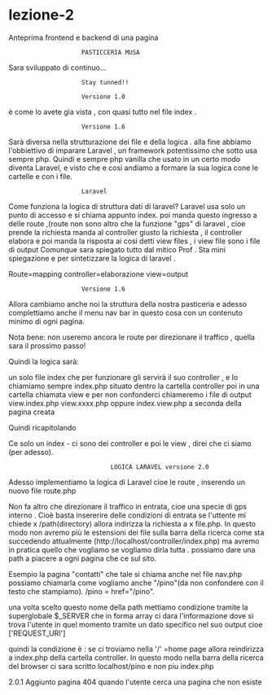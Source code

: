# lezione-2
Anteprima frontend e backend di una pagina 


                        PASTICCERIA MUSA


Sara sviluppato di continuo...

                        Stay tunned!!

                        Versione 1.0
                        
è come lo avete gia vista , con quasi tutto nel file index .

                        Versione 1.6 
                        
Sarà diversa nella strutturazione dei file  e della logica .
alla fine abbiamo l'obbiettivo di imparare Laravel , un framework potentissimo che sotto usa sempre php.
Quindi e sempre php vanilla che usato in un certo modo diventa Laravel, e visto che e cosi andiamo 
a formare la sua logica cone le cartelle e con i file.

                        Laravel 

Come funziona la logica di struttura dati di laravel? Laravel usa solo un punto di accesso e si chiama appunto index.
poi manda questo ingresso a delle route ,(route  non sono altro che la funzione "gps" di laravel , 
cioe prende la richiesta manda al controller giusto la richiesta , il controller elabora e poi manda la risposta ai cosi detti view files , 
i view file sono i file di output Comunque sara spiegato tutto dal mitico Prof .
Sta mini spiegazione e per sintetizzare la logica di laravel .

Route=mapping
controller=elaborazione
view=output

                        Versione 1.6

Allora cambiamo anche noi la struttura della nostra pasticeria e adesso 
complettiamo anche il menu nav bar in questo cosa con un contenuto minimo di ogni pagina.

Nota bene: non useremo ancora le route per direzionare il traffico , quella sara il prossimo passo!


Quindi la logica sarà:

un solo file index che per funzionare gli servirà il suo controller , e lo chiamiamo sempre index.php situato dentro la cartella controller
poi in una cartella chiamata view e per non confonderci chiameremo i file di output view.index.php view.xxxx.php 
oppure index.view.php a seconda della pagina creata

Quindi ricapitolando 

Ce solo un index - ci sono dei controller e poi le view , direi che ci siamo (per adesso).


                                LOGICA LARAVEL versione 2.0
Adesso implementiamo la logica di Laravel cioe le route , inserendo un nuovo file route.php

Non fa altro che direzionare il traffico in entrata, cioe una specie di gps interno .
Cioè basta insererire delle condizioni di entrata se l'uttente mi chiede x /path(directory) allora indirizza la richiesta a x file.php. In questo modo non avremo più le estensioni dei file sulla barra della ricerca come sta succedendo attualmente (http://localhost/controller/index.php) ma avremo in pratica quello che vogliamo se vogliamo dirla tutta .
possiamo dare una path a piacere a ogni pagina che ce sul sito. 

Esempio la pagina "contatti" che tale si chiama anche nel file nav.php possiamo chiamarla 
come vogliamo anche "/pino"(da non confondere con il testo che stampiamo). /pino = href="/pino".

una volta scelto questo nome della path mettiamo condizione tramite la superglobale $_SERVER che in forma array ci dara l'informazione dove si trova l'utente in quel momento tramite un dato specifico nel suo output cioe ['REQUEST_URI']

quindi la condizione è : se ci troviamo nella '/' =home page allora reindirizza a index.php della cartella controller.
In questo modo nella barra della ricerca del browser ci sara scritto localhost/pino e non piu index.php

2.0.1 Aggiunto pagina 404 quando l'utente cerca una pagina che non esiste




